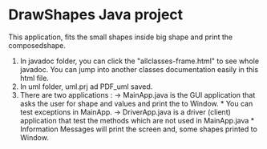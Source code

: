 # DrawShapes Java project
This application, fits the small shapes inside big shape and print the composedshape. 

1) In javadoc folder, you can click the "allclasses-frame.html" to see whole javadoc. You can jump into
another classes documentation easily in this html file.
2) In uml folder, uml.prj ad PDF_uml saved.
3) There are two applications :
	-> MainApp.java is the GUI application that asks the user for shape and values and print the to Window.
		* You can test exceptions in MainApp.
	-> DriverApp.java is a driver (client) application that test the methods which are not used in MainApp.java
		* Information Messages will print the screen and, some shapes printed to Window.
